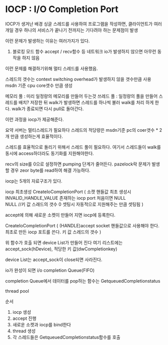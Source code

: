 # IOCP : I/O Completion Port

IOCP가 생겨난 배경
싱글 스레드를 사용하여 프로그램을 작성하면, 클라이언트가 여러개일 경우 하나의 서비스가 끝나기 전까지는 기다려야 하는 문제점이 발생

이런 문제가 발생하는 이유는 여러가지가 있다.
1. 블로킹 모드 함수 accept / recv함수 등 네트워크 io가 발생하지 않으면 아무런 동작을 하지 않음

이런 문제를 해결하기위해 멀티 스레드를 사용했음.

스레드의 갯수는 context switching overhead가 발생하지 않을 갯수만큼 사용
msdn 기준 cpu core갯수 만큼 생성

메모리 풀 : 미리 일정량의 메모리를 만들어 두는것
쓰레드 풀 : 일정량의 풀을 만들어 스레드를 배치? 저장한 뒤 walk가 발생하면 
스레드를 하나씩 불러 walk를 처리 하게 한다. walk가 종료되면 다시 pull로 돌아간다.

이런 과정을 iocp가 제공해준다.

요약 서버는 멀티스레드가 필요하다
스레드의 적당량은 msdn기준 pc의 coer갯수 * 2개 만큼 생성하는게 효율적이다.

스레드를 효율적으로 돌리기 위해서 스레드 풀이 필요하다.
여기서 스레드들이 walk를 동시에 access하더라도 동기화를 지원해야한다.

recv의 size를 0으로 설정하면 pumping 단계가 줄어든다.
pazelock락 문제가 발생할 경우 zeor byte를 read하여 해결 가능하다.

iocp는 5개의 자료구조가 있다.

iocp 최초생성
CreateIoCompletionPort
(
    소캣 핸들값 최초 생성시 INVALID_HANDLE_VALUE
    존재하는 iocp port 처음이면 NULL   
    NULL    //키 값
    스래드의 갯수 0 셋팅시 자동적으로 지원해주는 만큼 셋팅됨
)

accept에 의해 새로운 소켓이 만들어 지면 iocp에 등록한다.

CreateIoCompletionPort
(
    (HANDLE)accept socket   핸들값으로 사용해야 한다.
    최초로 만든 iocp 포트를 쓴다.
    키 값
    스레드의 갯수 
)

위 함수가 호출 되면
device List가 만들어 진다
여기 리스트에는
accept_sock(hDevice), 적당한 키 값(dwCompletionkey)

device List는 accept_sock이 close되면 사라진다.

io가 완성이 되면 i/o completion Queue(FIFO)

completion Queue에서 데이터를 pop하는 함수는
GetqueuedCompletionstatus

thread pool

순서
1. iocp 생성
2. accept 진행
3. 새로운 소켓과 iocp를 bind한다
4. thread 생성
5. 각 스레드들은 GetqueuedCompletionstatus함수를 호출


